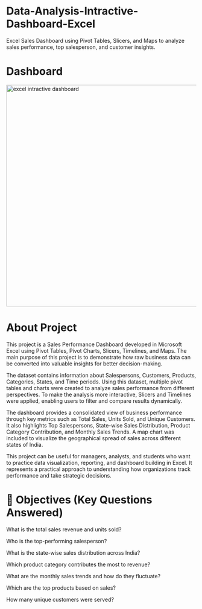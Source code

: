 # Data-Analysis-Intractive-Dashboard-Excel
Excel Sales Dashboard using Pivot Tables, Slicers, and Maps to analyze sales performance, top salesperson, and customer insights.
# Dashboard
<img width="1232" height="588" alt="excel intractive dashboard" src="https://github.com/user-attachments/assets/d8063b2e-decd-45c6-8137-10741aeb9b64" />

# About Project

This project is a Sales Performance Dashboard developed in Microsoft Excel using Pivot Tables, Pivot Charts, Slicers, Timelines, and Maps. The main purpose of this project is to demonstrate how raw business data can be converted into valuable insights for better decision-making.

The dataset contains information about Salespersons, Customers, Products, Categories, States, and Time periods. Using this dataset, multiple pivot tables and charts were created to analyze sales performance from different perspectives. To make the analysis more interactive, Slicers and Timelines were applied, enabling users to filter and compare results dynamically.

The dashboard provides a consolidated view of business performance through key metrics such as Total Sales, Units Sold, and Unique Customers. It also highlights Top Salespersons, State-wise Sales Distribution, Product Category Contribution, and Monthly Sales Trends. A map chart was included to visualize the geographical spread of sales across different states of India.

This project can be useful for managers, analysts, and students who want to practice data visualization, reporting, and dashboard building in Excel. It represents a practical approach to understanding how organizations track performance and take strategic decisions.

# **🎯 Objectives (Key Questions Answered)**

What is the total sales revenue and units sold?

Who is the top-performing salesperson?

What is the state-wise sales distribution across India?

Which product category contributes the most to revenue?

What are the monthly sales trends and how do they fluctuate?

Which are the top products based on sales?

How many unique customers were served?
